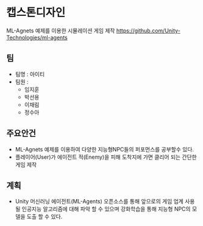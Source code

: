 # 캡스톤디자인
 ML-Agnets 예제를 이용한 시뮬레이션 게임 제작
 https://github.com/Unity-Technologies/ml-agents

## 팀
* 팀명 : 아이티
* 팀원 :
  * 임지훈
  * 박선용
  * 이채림
  * 정수아

## 주요안건
 - ML-Agnets 예제를 이용하여 다양한 지능형NPC들의 퍼포먼스를 공부할수 있다.
 - 플레이어(User)가 에이전트 적(Enemy)을 피해 도착지에 가면 클리어 되는 간단한 게임 제작

## 계획
- Unity 머신러닝 에이전트(ML-Agents) 오픈소스를 통해 앞으로의 게임 업계 사용 될 인공지능 알고리즘에 대해 파악 할 수 있으며 강화학습을 통해 지능형 NPC의 모델을 도출 할 수 있다.
